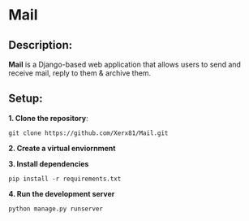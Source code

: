 # Mail

## Description:

**Mail** is a Django-based web application that allows users to send and receive mail, reply to them & archive them.

## Setup:

**1. Clone the repository**:
```
git clone https://github.com/Xerx81/Mail.git
```

**2. Create a virtual enviornment**

**3. Install dependencies**
```
pip install -r requirements.txt
```

**4. Run the development server**
```
python manage.py runserver
```